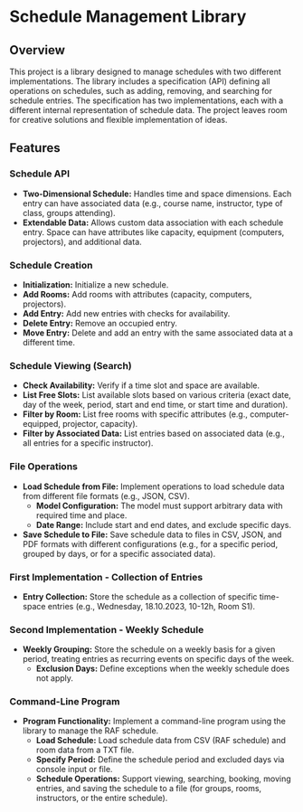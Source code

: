 # Schedule Management Library

## Overview

This project is a library designed to manage schedules with two different implementations. The library includes a specification (API) defining all operations on schedules, such as adding, removing, and searching for schedule entries. The specification has two implementations, each with a different internal representation of schedule data. The project leaves room for creative solutions and flexible implementation of ideas.

## Features

### Schedule API
- **Two-Dimensional Schedule:** Handles time and space dimensions. Each entry can have associated data (e.g., course name, instructor, type of class, groups attending).
- **Extendable Data:** Allows custom data association with each schedule entry. Space can have attributes like capacity, equipment (computers, projectors), and additional data.

### Schedule Creation
- **Initialization:** Initialize a new schedule.
- **Add Rooms:** Add rooms with attributes (capacity, computers, projectors).
- **Add Entry:** Add new entries with checks for availability.
- **Delete Entry:** Remove an occupied entry.
- **Move Entry:** Delete and add an entry with the same associated data at a different time.

### Schedule Viewing (Search)
- **Check Availability:** Verify if a time slot and space are available.
- **List Free Slots:** List available slots based on various criteria (exact date, day of the week, period, start and end time, or start time and duration).
- **Filter by Room:** List free rooms with specific attributes (e.g., computer-equipped, projector, capacity).
- **Filter by Associated Data:** List entries based on associated data (e.g., all entries for a specific instructor).

### File Operations
- **Load Schedule from File:** Implement operations to load schedule data from different file formats (e.g., JSON, CSV).
  - **Model Configuration:** The model must support arbitrary data with required time and place.
  - **Date Range:** Include start and end dates, and exclude specific days.
- **Save Schedule to File:** Save schedule data to files in CSV, JSON, and PDF formats with different configurations (e.g., for a specific period, grouped by days, or for a specific associated data).

### First Implementation - Collection of Entries
- **Entry Collection:** Store the schedule as a collection of specific time-space entries (e.g., Wednesday, 18.10.2023, 10-12h, Room S1).

### Second Implementation - Weekly Schedule
- **Weekly Grouping:** Store the schedule on a weekly basis for a given period, treating entries as recurring events on specific days of the week.
  - **Exclusion Days:** Define exceptions when the weekly schedule does not apply.

### Command-Line Program
- **Program Functionality:** Implement a command-line program using the library to manage the RAF schedule.
  - **Load Schedule:** Load schedule data from CSV (RAF schedule) and room data from a TXT file.
  - **Specify Period:** Define the schedule period and excluded days via console input or file.
  - **Schedule Operations:** Support viewing, searching, booking, moving entries, and saving the schedule to a file (for groups, rooms, instructors, or the entire schedule).
